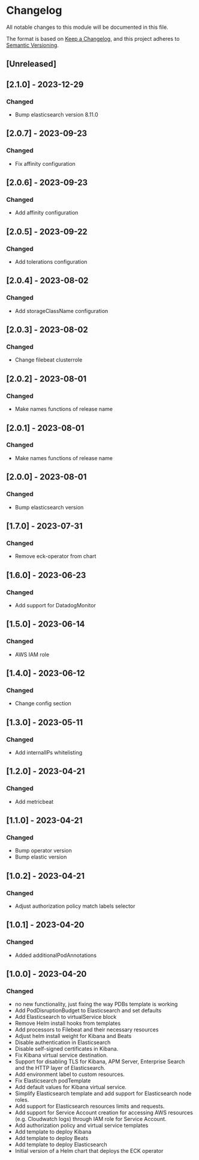 # Changelog

All notable changes to this module will be documented in this file.

The format is based on [Keep a Changelog](https://keepachangelog.com/en/1.0.0/),
and this project adheres to [Semantic Versioning](https://semver.org/spec/v2.0.0.html).

## [Unreleased]

## [2.1.0] - 2023-12-29
### Changed
- Bump elasticsearch version 8.11.0

## [2.0.7] - 2023-09-23
### Changed
- Fix affinity configuration

## [2.0.6] - 2023-09-23
### Changed
- Add affinity configuration

## [2.0.5] - 2023-09-22
### Changed
- Add tolerations configuration

## [2.0.4] - 2023-08-02
### Changed
- Add storageClassName configuration

## [2.0.3] - 2023-08-02
### Changed
- Change filebeat clusterrole

## [2.0.2] - 2023-08-01
### Changed
- Make names functions of release name

## [2.0.1] - 2023-08-01
### Changed
- Make names functions of release name

## [2.0.0] - 2023-08-01
### Changed
- Bump elasticsearch version

## [1.7.0] - 2023-07-31
### Changed
- Remove eck-operator from chart

## [1.6.0] - 2023-06-23
### Changed
- Add support for DatadogMonitor

## [1.5.0] - 2023-06-14
### Changed
- AWS IAM role

## [1.4.0] - 2023-06-12
### Changed
- Change config section

## [1.3.0] - 2023-05-11
### Changed
- Add internalIPs whitelisting

## [1.2.0] - 2023-04-21
### Changed
- Add metricbeat

## [1.1.0] - 2023-04-21
### Changed
- Bump operator version
- Bump elastic version

## [1.0.2] - 2023-04-21
### Changed
- Adjust authorization policy match labels selector

## [1.0.1] - 2023-04-20
### Changed
- Added additionalPodAnnotations

## [1.0.0] - 2023-04-20
### Changed
- no new functionality, just fixing the way PDBs template is working
- Add PodDisruptionBudget to Elasticsearch and set defaults
- Add Elasticsearch to virtualService block
- Remove Helm install hooks from templates
- Add processors to Filebeat and their necessary resources
- Adjust helm install weight for Kibana and Beats
- Disable authentication in Elasticsearch
- Disable self-signed certificates in Kibana.
- Fix Kibana virtual service destination.
- Support for disabling TLS for Kibana, APM Server, Enterprise Search and the HTTP layer of Elasticsearch.
- Add environment label to custom resources.
- Fix Elasticsearch podTemplate
- Add default values for Kibana virtual service.
- Simplify Elasticsearch template and add support for Elasticsearch node roles.
- Add support for Elasticsearch resources limits and requests.
- Add support for Service Account creation for accessing AWS resources (e.g. Cloudwatch logs) through IAM role for Service Account.
- Add authorization policy and virtual service templates
- Add template to deploy Kibana
- Add template to deploy Beats
- Add template to deploy Elasticsearch
- Initial version of a Helm chart that deploys the ECK operator
